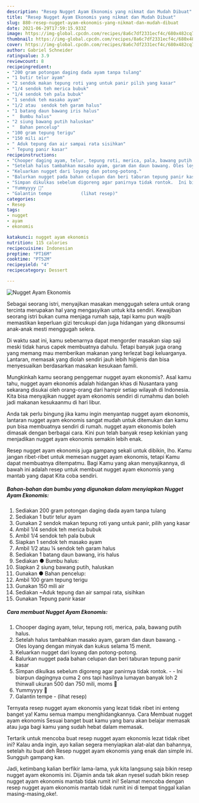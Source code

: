 ```yaml
---
description: "Resep Nugget Ayam Ekonomis yang nikmat dan Mudah Dibuat"
title: "Resep Nugget Ayam Ekonomis yang nikmat dan Mudah Dibuat"
slug: 880-resep-nugget-ayam-ekonomis-yang-nikmat-dan-mudah-dibuat
date: 2021-06-29T17:59:15.933Z
image: https://img-global.cpcdn.com/recipes/8a6c7df2331ecf4c/680x482cq70/nugget-ayam-ekonomis-foto-resep-utama.jpg
thumbnail: https://img-global.cpcdn.com/recipes/8a6c7df2331ecf4c/680x482cq70/nugget-ayam-ekonomis-foto-resep-utama.jpg
cover: https://img-global.cpcdn.com/recipes/8a6c7df2331ecf4c/680x482cq70/nugget-ayam-ekonomis-foto-resep-utama.jpg
author: Gabriel Schneider
ratingvalue: 3.9
reviewcount: 8
recipeingredient:
- "200 gram potongan daging dada ayam tanpa tulang"
- "1 butir telur ayam"
- "2 sendok makan tepung roti yang untuk panir pilih yang kasar"
- "1/4 sendok teh merica bubuk"
- "1/4 sendok teh pala bubuk"
- "1 sendok teh masako ayam"
- "1/2 atau  sendok teh garam halus"
- "1 batang daun bawang iris halus"
- "  Bumbu halus"
- "2 siung bawang putih haluskan"
- "  Bahan pencelup"
- "100 gram tepung terigu"
- "150 mili air"
- " Aduk tepung dan air sampai rata sisihkan"
- " Tepung panir kasar"
recipeinstructions:
- "Chooper daging ayam, telur, tepung roti, merica, pala, bawang putih halus."
- "Setelah halus tambahkan masako ayam, garam dan daun bawang. Oles loyang dengan minyak dan kukus selama 15 menit."
- "Keluarkan nugget dari loyang dan potong-potong."
- "Balurkan nugget pada bahan celupan dan beri taburan tepung panir kasar"
- "Simpan dikulkas sebelum digoreng agar panirnya tidak rontok.  Ini biarpun dagingnya cuma 2 ons tapi hasilnya lumayan banyak loh 2 thinwall ukuran 500 dan 750 mili, moms 🤭"
- "Yummyyyy 🤭"
- "Galantin tempe           (lihat resep)"
categories:
- Resep
tags:
- nugget
- ayam
- ekonomis

katakunci: nugget ayam ekonomis 
nutrition: 115 calories
recipecuisine: Indonesian
preptime: "PT16M"
cooktime: "PT52M"
recipeyield: "4"
recipecategory: Dessert

---
```



![Nugget Ayam Ekonomis](https://img-global.cpcdn.com/recipes/8a6c7df2331ecf4c/680x482cq70/nugget-ayam-ekonomis-foto-resep-utama.jpg)

Sebagai seorang istri, menyajikan masakan menggugah selera untuk orang tercinta merupakan hal yang mengasyikan untuk kita sendiri. Kewajiban seorang istri bukan cuma menjaga rumah saja, tapi kamu pun wajib memastikan keperluan gizi tercukupi dan juga hidangan yang dikonsumsi anak-anak mesti menggugah selera.

Di waktu  saat ini, kamu sebenarnya dapat mengorder masakan siap saji meski tidak harus capek membuatnya dahulu. Tetapi banyak juga orang yang memang mau memberikan makanan yang terlezat bagi keluarganya. Lantaran, memasak yang diolah sendiri jauh lebih higienis dan bisa menyesuaikan berdasarkan masakan kesukaan famili. 



Mungkinkah kamu seorang penggemar nugget ayam ekonomis?. Asal kamu tahu, nugget ayam ekonomis adalah hidangan khas di Nusantara yang sekarang disukai oleh orang-orang dari hampir setiap wilayah di Indonesia. Kita bisa menyajikan nugget ayam ekonomis sendiri di rumahmu dan boleh jadi makanan kesukaanmu di hari libur.

Anda tak perlu bingung jika kamu ingin menyantap nugget ayam ekonomis, lantaran nugget ayam ekonomis sangat mudah untuk ditemukan dan kamu pun bisa membuatnya sendiri di rumah. nugget ayam ekonomis boleh dimasak dengan berbagai cara. Kini pun telah banyak resep kekinian yang menjadikan nugget ayam ekonomis semakin lebih enak.

Resep nugget ayam ekonomis juga gampang sekali untuk dibikin, lho. Kamu jangan ribet-ribet untuk memesan nugget ayam ekonomis, tetapi Kamu dapat membuatnya ditempatmu. Bagi Kamu yang akan menyajikannya, di bawah ini adalah resep untuk membuat nugget ayam ekonomis yang mantab yang dapat Kita coba sendiri.

<!--inarticleads1-->

##### Bahan-bahan dan bumbu yang digunakan dalam menyiapkan Nugget Ayam Ekonomis:

1. Sediakan 200 gram potongan daging dada ayam tanpa tulang
1. Sediakan 1 butir telur ayam
1. Gunakan 2 sendok makan tepung roti yang untuk panir, pilih yang kasar
1. Ambil 1/4 sendok teh merica bubuk
1. Ambil 1/4 sendok teh pala bubuk
1. Siapkan 1 sendok teh masako ayam
1. Ambil 1/2 atau ¼ sendok teh garam halus
1. Sediakan 1 batang daun bawang, iris halus
1. Sediakan  ● Bumbu halus:
1. Siapkan 2 siung bawang putih, haluskan
1. Gunakan  ● Bahan pencelup:
1. Ambil 100 gram tepung terigu
1. Gunakan 150 mili air
1. Sediakan  ~Aduk tepung dan air sampai rata, sisihkan
1. Gunakan  Tepung panir kasar




<!--inarticleads2-->

##### Cara membuat Nugget Ayam Ekonomis:

1. Chooper daging ayam, telur, tepung roti, merica, pala, bawang putih halus.
1. Setelah halus tambahkan masako ayam, garam dan daun bawang. - Oles loyang dengan minyak dan kukus selama 15 menit.
1. Keluarkan nugget dari loyang dan potong-potong.
1. Balurkan nugget pada bahan celupan dan beri taburan tepung panir kasar
1. Simpan dikulkas sebelum digoreng agar panirnya tidak rontok. -  - Ini biarpun dagingnya cuma 2 ons tapi hasilnya lumayan banyak loh 2 thinwall ukuran 500 dan 750 mili, moms 🤭
1. Yummyyyy 🤭
1. Galantin tempe -           (lihat resep)




Ternyata resep nugget ayam ekonomis yang lezat tidak ribet ini enteng banget ya! Kamu semua mampu menghidangkannya. Cara Membuat nugget ayam ekonomis Sesuai banget buat kamu yang baru akan belajar memasak atau juga bagi kamu yang sudah hebat dalam memasak.

Tertarik untuk mencoba buat resep nugget ayam ekonomis lezat tidak ribet ini? Kalau anda ingin, ayo kalian segera menyiapkan alat-alat dan bahannya, setelah itu buat deh Resep nugget ayam ekonomis yang enak dan simple ini. Sungguh gampang kan. 

Jadi, ketimbang kalian berfikir lama-lama, yuk kita langsung saja bikin resep nugget ayam ekonomis ini. Dijamin anda tak akan nyesel sudah bikin resep nugget ayam ekonomis mantab tidak rumit ini! Selamat mencoba dengan resep nugget ayam ekonomis mantab tidak rumit ini di tempat tinggal kalian masing-masing,oke!.

